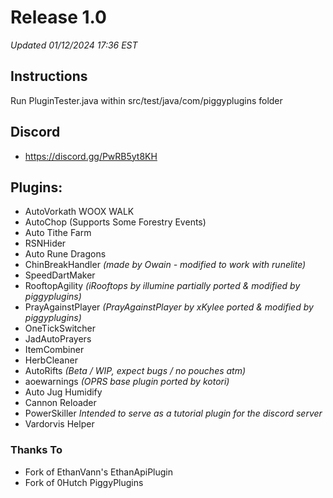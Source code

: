 # Release 1.0

*Updated 01/12/2024 17:36 EST*

## Instructions
Run PluginTester.java within src/test/java/com/piggyplugins folder

## Discord

- https://discord.gg/PwRB5yt8KH

## Plugins:

- AutoVorkath WOOX WALK
- AutoChop (Supports Some Forestry Events)
- Auto Tithe Farm
- RSNHider
- Auto Rune Dragons
- ChinBreakHandler *(made by Owain - modified to work with runelite)*
- SpeedDartMaker
- RooftopAgility *(iRooftops by illumine partially ported & modified by piggyplugins)*
- PrayAgainstPlayer *(PrayAgainstPlayer by xKylee ported & modified by piggyplugins)*
- OneTickSwitcher
- JadAutoPrayers
- ItemCombiner
- HerbCleaner
- AutoRifts *(Beta / WIP, expect bugs / no pouches atm)*
- aoewarnings *(OPRS base plugin ported by kotori)*
- Auto Jug Humidify
- Cannon Reloader
- PowerSkiller *Intended to serve as a tutorial plugin for the discord server*
- Vardorvis Helper

### Thanks To

- Fork of EthanVann's EthanApiPlugin
- Fork of 0Hutch PiggyPlugins
